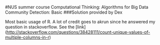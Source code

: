 #NUS summer course Computational Thinking: Algorithms for Big Data Community Detection: Basic
###Solution provided by Dex

Most basic usage of R. A lot of credit goes to akrun since he answered my question in stackoverflow. See the [link] (http://stackoverflow.com/questions/38428111/count-unique-values-of-multiple-columns-in-r)

